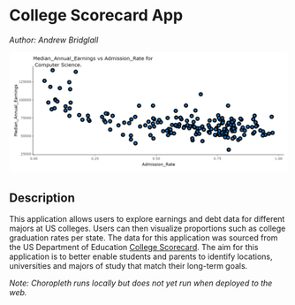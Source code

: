 # College Scorecard App

_Author: Andrew Bridglall_

<img src="screenshot.png" width="800">

## Description

This application allows users to explore earnings and debt data for different majors at US colleges. Users can then visualize proportions such as college graduation rates per state. The data for this application was sourced from the US Department of Education [College Scorecard](https://collegescorecard.ed.gov/data/). The aim for this application is to better enable students and parents to identify locations, universities and majors of study that match their long-term goals.

_Note: Choropleth runs locally but does not yet run when deployed to the web._
